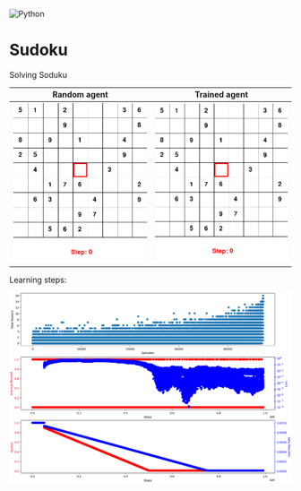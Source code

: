 ![Python](https://img.shields.io/badge/python-3.11.7-blue.svg)


# Sudoku
Solving Soduku


Random agent                           | Trained agent
:-------------------------------------:|:----------------------------------:
![Start](fig/step-start-episode-0.gif) | ![End](fig/step-end-episode-0.gif)


Learning steps:

![End](fig/summarize.png)
